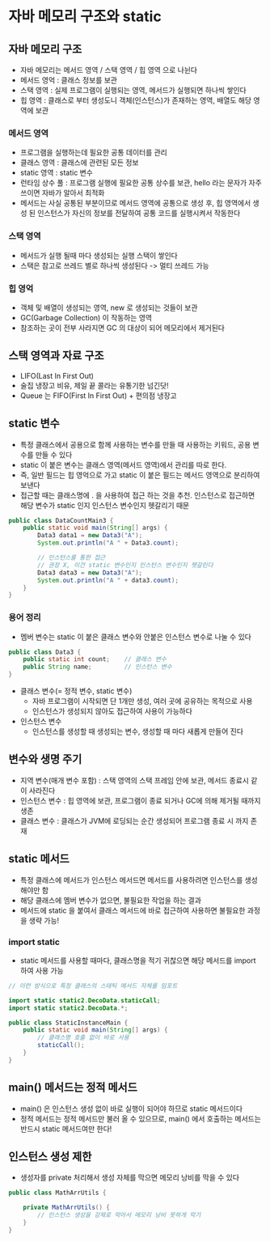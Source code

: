 # 자바 메모리 구조와 static

## 자바 메모리 구조

- 자바 메모리는 메서드 영역 / 스택 영역 / 힙 영역 으로 나뉜다
- 메서드 영억 : 클래스 정보를 보관
- 스택 영역 : 실제 프로그램이 실행되는 영역, 메서드가 실행되면 하나씩 쌓인다
- 힙 영역 : 클래스로 부터 생성도니 객체(인스턴스)가 존재하는 영역, 배열도 해당 영역에 보관

### 메서드 영역

- 프로그램을 실행하는데 필요한 공통 데이터를 관리
- 클래스 영역 : 클래스에 관련된 모든 정보
- static 영역 : static 변수
- 런타임 상수 풀 : 프로그램 실행에 필요한 공통 상수를 보관, hello 라는 문자가 자주 쓰이면 자바가 알아서 최적화
- 메서드는 사실 공통된 부분이므로 메서드 영역에 공통으로 생성 후, 힙 영역에서 생성 된 인스턴스가 자신의 정보를 전달하여 공통 코드를 실행시켜서 작동한다

### 스택 영역

- 메서드가 실행 될때 마다 생성되는 실행 스택이 쌓인다
- 스택은 참고로 쓰레드 별로 하나씩 생성된다 -> 멀티 쓰레드 가능

### 힙 영억

- 객체 및 배열이 생성되는 영역, new 로 생성되는 것들이 보관
- GC(Garbage Collection) 이 작동하는 영역
- 참조하는 곳이 전부 사라지면 GC 의 대상이 되어 메모리에서 제거된다

## 스택 영역과 자료 구조

- LIFO(Last In First Out)
- 술집 냉장고 비유, 제일 끝 콜라는 유통기한 넘긴닷!
- Queue 는 FIFO(First In First Out) + 편의점 냉장고

## static 변수

- 특정 클래스에서 공용으로 함께 사용하는 변수를 만들 때 사용하는 키워드, 공용 변수를 만들 수 있다
- static 이 붙은 변수는 클래스 영역(메서드 영역)에서 관리를 따로 한다.
- 즉, 일반 필드는 힙 영억으로 가고 static 이 붙은 필드는 메서드 영역으로 분리하여 보낸다
- 접근할 때는 클래스명에 . 을 사용하여 접근 하는 것을 추천. 인스턴스로 접근하면 해당 변수가 static 인지 인스턴스 변수인지 헷갈리기 때문

```java
public class DataCountMain3 {
    public static void main(String[] args) {
        Data3 data1 = new Data3("A");
        System.out.println("A " + Data3.count);

        // 인스턴스를 통한 접근
        // 권장 X, 이건 static 변수인지 인스턴스 변수인지 헷갈린다
        Data3 data3 = new Data3("A");
        System.out.println("A " + data3.count);
    }
}
```

### 용어 정리

- 멤버 변수는 static 이 붙은 클래스 변수와 안붙은 인스턴스 변수로 나눌 수 있다

```java
public class Data3 {
    public static int count;    // 클래스 변수
    public String name;         // 인스턴스 변수
}
```

- 클래스 변수(= 정적 변수, static 변수)
    - 자바 프로그램이 시작되면 단 1개만 생성, 여러 곳에 공유하는 목적으로 사용
    - 인스턴스가 생성되지 않아도 접근하여 사용이 가능하다
- 인스턴스 변수
    - 인스턴스를 생성할 때 생성되는 변수, 생성할 때 마다 새롭게 만들어 진다

## 변수와 생명 주기

- 지역 변수(매개 변수 포함) : 스택 영역의 스택 프레임 안에 보관, 메서드 종료시 같이 사라진다
- 인스턴스 변수 : 힙 영역에 보관, 프로그램이 종료 되거나 GC에 의해 제거될 때까지 생존
- 클래스 변수 : 클래스가 JVM에 로딩되는 순간 생성되어 프로그램 종료 시 까지 존재

## static 메서드

- 특정 클래스에 메서드가 인스턴스 메서드면 메서드를 사용하려면 인스턴스를 생성해야만 함
- 해당 클래스에 멤버 변수가 없으면, 불필요한 작업을 하는 결과
- 메서드에 static 을 붙여서 클래스 메서드에 바로 접근하여 사용하면 불필요한 과정을 생략 가능!

### import static

- static 메서드를 사용할 때마다, 클래스명을 적기 귀찮으면 해당 메서드를 import 하여 사용 가능

```java
// 이런 방식으로 특정 클래스의 스태틱 메서드 자체를 임포트

import static static2.DecoData.staticCall;
import static static2.DecoData.*;

public class StaticInstanceMain {
    public static void main(String[] args) {
        // 클래스명 호출 없이 바로 사용
        staticCall();
    }
}
```

## main() 메서드는 정적 메서드

- main() 은 인스턴스 생성 없이 바로 실행이 되어야 하므로 static 메서드이다
- 정적 메서드는 정적 메서드만 불러 올 수 있으므로, main() 에서 호출하는 메서드는 반드시 static 메서드여만 한다!

## 인스턴스 생성 제한

- 생성자를 private 처리해서 생성 자체를 막으면 메모리 낭비를 막을 수 있다

```java
public class MathArrUtils {

    private MathArrUtils() {
        // 인스턴스 생성을 강제로 막아서 메모리 낭비 못하게 막기
    }
}
```